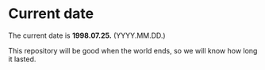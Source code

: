 # Current date

The current date is **1998.07.25.** (YYYY.MM.DD.)

This repository will be good when the world ends, so we will know how long it lasted.